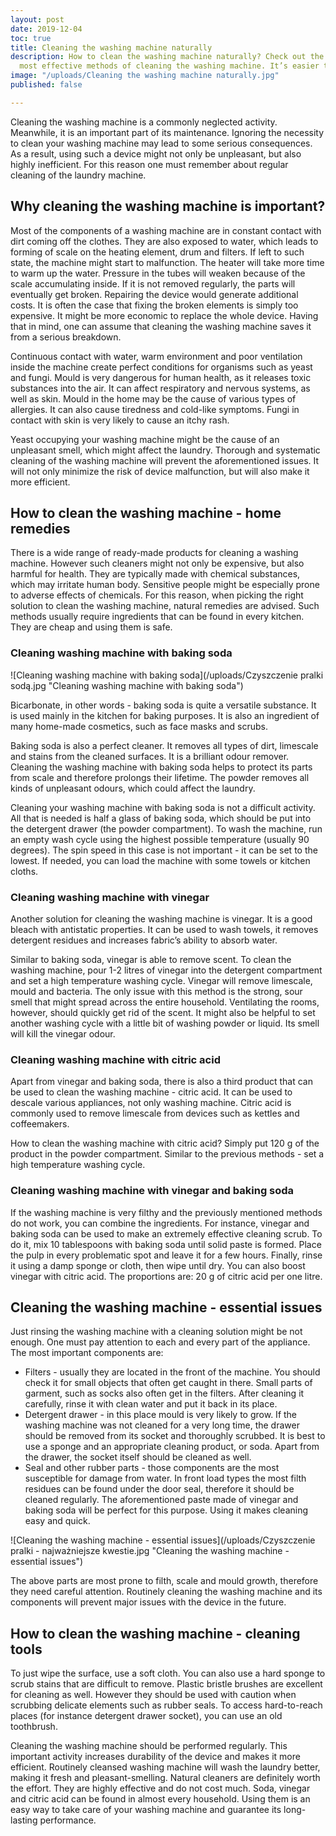 ```yaml
---
layout: post
date: 2019-12-04
toc: true
title: Cleaning the washing machine naturally
description: How to clean the washing machine naturally? Check out the best and the
  most effective methods of cleaning the washing machine. It’s easier than you think.
image: "/uploads/Cleaning the washing machine naturally.jpg"
published: false

---
```

Cleaning the washing machine is a commonly neglected activity. Meanwhile, it is an important part of its maintenance. Ignoring the necessity to clean your washing machine may lead to some serious consequences. As a result, using such a device might not only be unpleasant, but also highly inefficient. For this reason one must remember about regular cleaning of the laundry machine.

## Why cleaning the washing machine is important?

Most of the components of a washing machine are in constant contact with dirt coming off the clothes. They are also exposed to water, which leads to forming of scale on the heating element, drum and filters. If left to such state, the machine might start to malfunction. The heater will take more time to warm up the water. Pressure in the tubes will weaken because of the scale accumulating inside. If it is not removed regularly, the parts will eventually get broken. Repairing the device would generate additional costs. It is often the case that fixing the broken elements is simply too expensive. It might be more economic to replace the whole device. Having that in mind, one can assume that cleaning the washing machine saves it from a serious breakdown.

Continuous contact with water, warm environment and poor ventilation inside the machine create perfect conditions for organisms such as yeast and fungi. Mould is very dangerous for human health, as it releases toxic substances into the air. It can affect respiratory and nervous systems, as well as skin. Mould in the home may be the cause of various types of allergies. It can also cause tiredness and cold-like symptoms. Fungi in contact with skin is very likely to cause an itchy rash.

Yeast occupying your washing machine might be the cause of an unpleasant smell, which might affect the laundry. Thorough and systematic cleaning of the washing machine will prevent the aforementioned issues. It will not only minimize the risk of device malfunction, but will also make it more efficient.

## How to clean the washing machine - home remedies

There is a wide range of ready-made products for cleaning a washing machine. However such cleaners might not only be expensive, but also harmful for health. They are typically made with chemical substances, which may irritate human body. Sensitive people might be especially prone to adverse effects of chemicals. For this reason, when picking the right solution to clean the washing machine, natural remedies are advised. Such methods usually require ingredients that can be found in every kitchen. They are cheap and using them is safe.

### Cleaning washing machine with baking soda

![Cleaning washing machine with baking soda](/uploads/Czyszczenie pralki sodą.jpg "Cleaning washing machine with baking soda")

Bicarbonate, in other words - baking soda is quite a versatile substance. It is used mainly in the kitchen for baking purposes. It is also an ingredient of many home-made cosmetics, such as face masks and scrubs.

Baking soda is also a perfect cleaner. It removes all types of dirt, limescale and stains from the cleaned surfaces. It is a brilliant odour remover. Cleaning the washing machine with baking soda helps to protect its parts from scale and therefore prolongs their lifetime. The powder removes all kinds of unpleasant odours, which could affect the laundry.

Cleaning your washing machine with baking soda is not a difficult activity. All that is needed is half a glass of baking soda, which should be put into the detergent drawer (the powder compartment). To wash the machine, run an empty wash cycle using the highest possible temperature (usually 90 degrees). The spin speed in this case is not important - it can be set to the lowest. If needed, you can load the machine with some towels or kitchen cloths.

### Cleaning washing machine with vinegar

Another solution for cleaning the washing machine is vinegar. It is a good bleach with antistatic properties. It can be used to wash towels, it removes detergent residues and increases fabric’s ability to absorb water.

Similar to baking soda, vinegar is able to remove scent. To clean the washing machine, pour 1-2 litres of vinegar into the detergent compartment and set a high temperature washing cycle. Vinegar will remove limescale, mould and bacteria. The only issue with this method is the strong, sour smell that might spread across the entire household. Ventilating the rooms, however, should quickly get rid of the scent. It might also be helpful to set another washing cycle with a little bit of washing powder or liquid. Its smell will kill the vinegar odour.

### Cleaning washing machine with citric acid

Apart from vinegar and baking soda, there is also a third product that can be used to clean the washing machine - citric acid. It can be used to descale various appliances, not only washing machine. Citric acid is commonly used to remove limescale from devices such as kettles and coffeemakers.

How to clean the washing machine with citric acid? Simply put 120 g of the product in the powder compartment. Similar to the previous methods - set a high temperature washing cycle.

### Cleaning washing machine with vinegar and baking soda

If the washing machine is very filthy and the previously mentioned methods do not work, you can combine the ingredients. For instance, vinegar and baking soda can be used to make an extremely effective cleaning scrub. To do it, mix 10 tablespoons with baking soda until solid paste is formed. Place the pulp in every problematic spot and leave it for a few hours. Finally, rinse it using a damp sponge or cloth, then wipe until dry. You can also boost vinegar with citric acid. The proportions are: 20 g of citric acid per one litre.

## Cleaning the washing machine - essential issues

Just rinsing the washing machine with a cleaning solution might be not enough. One must pay attention to each and every part of the appliance. The most important components are:

* Filters - usually they are located in the front of the machine. You should check it for small objects that often get caught in there. Small parts of garment, such as socks also often get in the filters. After cleaning it carefully, rinse it with clean water and put it back in its place.
* Detergent drawer - in this place mould is very likely to grow. If the washing machine was not cleaned for a very long time, the drawer should be removed from its socket and thoroughly scrubbed. It is best to use a sponge and an appropriate cleaning product, or soda. Apart from the drawer, the socket itself should be cleaned as well.
* Seal and other rubber parts - those components are the most susceptible for damage from water. In front load types the most filth residues can be found under the door seal, therefore it should be cleaned regularly. The aforementioned paste made of vinegar and baking soda will be perfect for this purpose. Using it makes cleaning easy and quick.

![Cleaning the washing machine - essential issues](/uploads/Czyszczenie pralki - najważniejsze kwestie.jpg "Cleaning the washing machine - essential issues")

The above parts are most prone to filth, scale and mould growth, therefore they need careful attention. Routinely cleaning the washing machine and its components will prevent major issues with the device in the future.

## How to clean the washing machine - cleaning tools

To just wipe the surface, use a soft cloth. You can also use a hard sponge to scrub stains that are difficult to remove. Plastic bristle brushes are excellent for cleaning as well. However they should be used with caution when scrubbing delicate elements such as rubber seals. To access hard-to-reach places (for instance detergent drawer socket), you can use an old toothbrush.

Cleaning the washing machine should be performed regularly. This important activity increases durability of the device and makes it more efficient. Routinely cleansed washing machine will wash the laundry better, making it fresh and pleasant-smelling. Natural cleaners are definitely worth the effort. They are highly effective and do not cost much. Soda, vinegar and citric acid can be found in almost every household. Using them is an easy way to take care of your washing machine and guarantee its long-lasting performance.